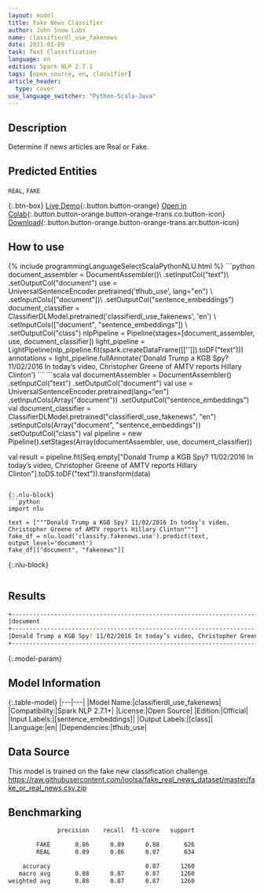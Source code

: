 ```yaml
---
layout: model
title: Fake News Classifier
author: John Snow Labs
name: classifierdl_use_fakenews
date: 2021-01-09
task: Text Classification
language: en
edition: Spark NLP 2.7.1
tags: [open_source, en, classifier]
article_header:
  type: cover
use_language_switcher: "Python-Scala-Java"
---
```


## Description

Determine if news articles are Real or Fake.

## Predicted Entities

`REAL`, `FAKE`

{:.btn-box}
[Live Demo](https://demo.johnsnowlabs.com/public/CLASSIFICATION_EN_FAKENEWS/){:.button.button-orange}
[Open in Colab](https://colab.research.google.com/github/JohnSnowLabs/spark-nlp-workshop/blob/master/tutorials/streamlit_notebooks/CLASSIFICATION_EN_FAKENEWS.ipynb){:.button.button-orange.button-orange-trans.co.button-icon}
[Download](https://s3.amazonaws.com/auxdata.johnsnowlabs.com/public/models/classifierdl_use_fakenews_en_2.7.1_2.4_1610187399147.zip){:.button.button-orange.button-orange-trans.arr.button-icon}

## How to use



<div class="tabs-box" markdown="1">
{% include programmingLanguageSelectScalaPythonNLU.html %}
```python
document_assembler = DocumentAssembler()\
  .setInputCol("text")\
  .setOutputCol("document")
use = UniversalSentenceEncoder.pretrained('tfhub_use', lang="en") \
  .setInputCols(["document"])\
  .setOutputCol("sentence_embeddings")
document_classifier = ClassifierDLModel.pretrained('classifierdl_use_fakenews', 'en') \
  .setInputCols(["document", "sentence_embeddings"]) \
  .setOutputCol("class")
nlpPipeline = Pipeline(stages=[document_assembler, use, document_classifier])
light_pipeline = LightPipeline(nlp_pipeline.fit(spark.createDataFrame([['']]).toDF("text")))
annotations = light_pipeline.fullAnnotate('Donald Trump a KGB Spy? 11/02/2016 In today’s video, Christopher Greene of AMTV reports Hillary Clinton')
```
```scala
val documentAssembler = DocumentAssembler()
  .setInputCol("text")
  .setOutputCol("document")
val use = UniversalSentenceEncoder.pretrained(lang="en")
  .setInputCols(Array("document"))
  .setOutputCol("sentence_embeddings")
val document_classifier = ClassifierDLModel.pretrained("classifierdl_use_fakenews", "en")
  .setInputCols(Array("document", "sentence_embeddings"))
  .setOutputCol("class")
val pipeline = new Pipeline().setStages(Array(documentAssembler, use, document_classifier))

val result = pipeline.fit(Seq.empty["Donald Trump a KGB Spy? 11/02/2016 In today’s video, Christopher Greene of AMTV reports Hillary Clinton"].toDS.toDF("text")).transform(data)
```

{:.nlu-block}
```python
import nlu

text = ["""Donald Trump a KGB Spy? 11/02/2016 In today’s video, Christopher Greene of AMTV reports Hillary Clinton"""]
fake_df = nlu.load('classify.fakenews.use').predict(text, output_level='document')
fake_df[["document", "fakenews"]]
```

{:.nlu-block}
```python

```

</div>

## Results

```bash
+--------------------------------------------------------------------------------------------------------+------------+
|document                                                                                                |class       |
+--------------------------------------------------------------------------------------------------------+------------+
|Donald Trump a KGB Spy? 11/02/2016 In today’s video, Christopher Greene of AMTV reports Hillary Clinton | FAKE       |
+--------------------------------------------------------------------------------------------------------+------------+

```

{:.model-param}
## Model Information

{:.table-model}
|---|---|
|Model Name:|classifierdl_use_fakenews|
|Compatibility:|Spark NLP 2.7.1+|
|License:|Open Source|
|Edition:|Official|
|Input Labels:|[sentence_embeddings]|
|Output Labels:|[class]|
|Language:|en|
|Dependencies:|tfhub_use|

## Data Source

This model is trained on the fake new classification challenge. https://raw.githubusercontent.com/joolsa/fake_real_news_dataset/master/fake_or_real_news.csv.zip

## Benchmarking

```bash
              precision    recall  f1-score   support

        FAKE       0.86      0.89      0.88       626
        REAL       0.89      0.86      0.87       634

    accuracy                           0.87      1260
   macro avg       0.88      0.87      0.87      1260
weighted avg       0.88      0.87      0.87      1260
```